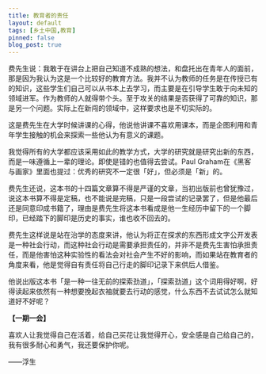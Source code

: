 ```yaml
---
title: 教育者的责任
layout: default
tags: [乡土中国,教育]
pinned: false
blog_post: true
---
```



费先生说：我敢于在讲台上把自己知道不成熟的想法，和盘托出在青年人的面前，那是因为我认为这是一个比较好的教育方法。我并不认为教师的任务是在传授已有的知识，这些学生们自己可以从书本上去学习，而主要是在引导学生敢于向未知的领域进军。作为教师的人就得带个头。至于攻关的结果是否获得了可靠的知识，那是另一个问题。实际上在新闯的领域中，这样要求也是不切实际的。

这是费先生在大学时候讲课的心得，他说他讲课不喜欢用课本，而是企图利用和青年学生接触的机会来探索一些他认为有意义的课题。

我觉得所有的大学都应该采用如此的教学方式，大学的研究就是研究出新的东西，而是一味遵循上一辈的理论。即使是错的也值得去尝试。Paul Graham在《黑客与画家》里面也提过：优秀的研究不一定很「好」，但必须是「新」的。

费先生还说，这本书的十四篇文章算不得是严谨的文章，当初出版前也曾犹豫过，说这本书算不得是定稿，也不能说是完稿，只是一段尝试的记录罢了，但是他最后还是同意印成书籍了，理由是费先生将这本书看成是他一生经历中留下的一个脚印，已经踏下的脚印是历史的事实，谁也收不回去的。

费先生这样说是站在治学的态度来讲，他认为将正在探求的东西形成文字公开发表是一种社会行动，而这种社会行动是需要承担责任的，并非不是费先生害怕承担责任，而是他害怕这种实验性的看法会对社会产生不好的影响，而如果站在教育者的角度来看，他是觉得自有责任将自己行走的脚印记录下来供后人借鉴。

他说出版这本书「是一种一往无前的探索劲道」，「探索劲道」这个词用得好啊，好得读起来依然有一种想要挽起衣袖就要去行动的感觉，什么东西不去试试怎么就知道好不好呢？


**【一期一会】**

喜欢人让我觉得自己在活着，给自己买花让我觉得开心，安全感是自己给自己的，我有很多耐心和勇气，我还要保护你呢。

——浮生
